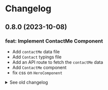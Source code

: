 # Changelog

## 0.8.0 (2023-10-08)

### feat: Implement ContactMe Component

- Add `contactMe` data file
- Add `Contact` typings file
- Add an API route to fetch the `contactMe` data
- Add `ContactMe` component
- fix css on `HeroComponent`

<details>
  <summary>See old changelog</summary>

  ## 0.7.0 (2023-10-08)

  ### feat: Implement Projects Component

  - Add `projects` data file
  - Add `Projects` typings file
  - Add an API route to fetch the `projects` data
  - Add projects pictures in `public` folder
  - Add `Projects` component
  
  ## 0.6.0 (2023-10-08)

  ### feat: Implement Skills Component

  - Add `skills` data file
  - Add `SkillsInterface` typings file
  - Add an API route to fetch the `skills` data
  - Add `Skills` component
  
  ## 0.5.1 (2023-10-08)

  ### fix: Update experiences data

  - Update experiences data json file

  ## 0.5.0 (2023-10-08)

  ### feat: Implement Experiences Section

  - Add `experiences` data file
  - Add `Experiences` typings file
  - Add an API route to fetch the `experiences` data
  - Add experience pictures in `public` folder
  - Add `WorkExperience` component
  - Add `ExperienceCard` component
  - Add `Skill` component
  - Add `TooltipSkill` component

  ## 0.4.0 (2023-10-08)

  ### feat: Implement About Component

  - Add `about` data file
  - Add `About` typings file
  - Add an API route to fetch the `about` data
  - Add about picture in `public` folder
  - Add `About` component
  
  ## 0.3.0 (2023-10-08)

  ### feat: Implement Hero Component

  - Add `heroData` data file
  - Add `HeroData` typings file
  - Add an API route to fetch the `heroData` data
  - Add `BackgroundCircles` component
  - Add hero picture in `public` folder
  - Add `Hero` component
    
  ## 0.2.4 (2023-10-08)

  ### fix: Error prerendering

  - Edit `dynamic` fetch setting on `page.tsx`

  ## 0.2.3 (2023-10-05)

  ### fix: Error prerendering

  - Move `index.tsx` component from `pages` directory to `app` directory and rename to `page.tsx`
  - Remove `_app.tsx` and `_document.tsx` files
  - Add `app` directory
  - Move back `globals.css` from `styles` directory to `app` directory
  - Move back `favicon.ico` from `public` directory to `app` directory
  - Add `layout` component
  - Upadte `fetchSocialLinks` handler function

  ## 0.2.2 (2023-10-05)

  ### fix: Error prerendering

  - Move `page.tsx` component from `app` directory to `pages` directory and rename to `index.tsx`
  - Add `_app.tsx` and `_document.tsx` files
  - Move `globals.css` from `app` directory to `styles` directory
  - Move `favicon.ico` from `app` directory to `public` directory
  - Remove unnecessary `layout` component
  - Remove `app` directory

  ## 0.2.1 (2023-10-05)

  ### fix: Error prerendering

  - Move `socialLinks` api page from `app` directory to `pages` directory
  - Remove unnecessary `;` from files

  ## 0.2.0 (2023-10-05)

  ### feat: Implement Header Component

  - Add `socialLinks` data
  - Add `SocialLink` typings
  - Add an API route to fetch the `socialLinks` data.
  - Implement `.env` file

  ## 0.1.0 (2023-09-01)

  ### feat: Init project

  - Implement NEXT.js
<details>